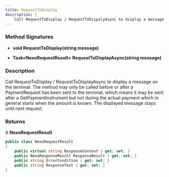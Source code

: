 ```yaml
---
title: RequestToDisplay
description: |
    Call RequestToDisplay / RequestToDispalyAsync to display a message on the terminal.
---
```

### Method Signatures

*   **void RequestToDisplay(string message)**

*   **Task\<NexoRequestResult\> RequestToDisplayAsync(string message)**

### Description

Call RequestToDisplay / RequestToDisplayAsync to display a message on the terminal. The method may only be called before or after a PaymentRequest has been sent to the terminal, which means it may be sent after a GetPaymentInstrument but not during the actual payment which in general starts when the amount is known.
The displayed message stays until next request.

### Returns

A **NexoRequestResult**

```c#
public class NexoRequestResult
{
    public virtual string ResponseContent { get; set; }
    public NexoResponseResult ResponseResult { get; set; }
    public string ErrorCondition { get; set; }
    public string ResponseText { get; set; }
}
```
